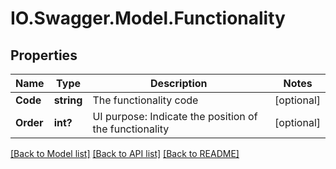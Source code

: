 # IO.Swagger.Model.Functionality
## Properties

Name | Type | Description | Notes
------------ | ------------- | ------------- | -------------
**Code** | **string** | The functionality code | [optional] 
**Order** | **int?** | UI purpose: Indicate the position of the functionality | [optional] 

[[Back to Model list]](../README.md#documentation-for-models) [[Back to API list]](../README.md#documentation-for-api-endpoints) [[Back to README]](../README.md)

